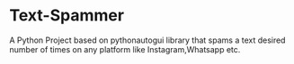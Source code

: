 # Text-Spammer
A Python Project based on pythonautogui library that spams a text desired number of times on any platform like Instagram,Whatsapp etc.
